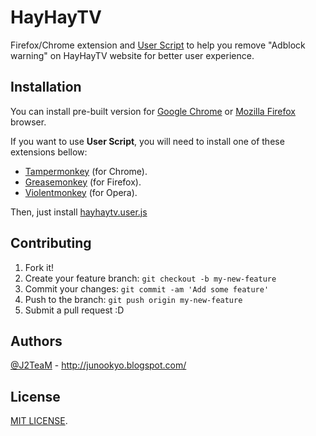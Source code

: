 # HayHayTV

Firefox/Chrome extension and [User Script](http://wiki.greasespot.net/User_script) to help you remove "Adblock warning" on HayHayTV website for better user experience.

## Installation

You can install pre-built version for [Google Chrome](https://goo.gl/GNslbJ) or [Mozilla Firefox](#) browser.

If you want to use **User Script**, you will need to install one of these extensions bellow:

- [Tampermonkey](https://openuserjs.org/about/Tampermonkey-for-Chrome) (for Chrome).
- [Greasemonkey](https://openuserjs.org/about/Greasemonkey-for-Firefox) (for Firefox).
- [Violentmonkey](https://openuserjs.org/about/Violentmonkey-for-Opera) (for Opera).

Then, just install [hayhaytv.user.js](https://github.com/J2TeaM/hayhaytv/blob/master/hayhaytv.user.js)

## Contributing

1. Fork it!
2. Create your feature branch: `git checkout -b my-new-feature`
3. Commit your changes: `git commit -am 'Add some feature'`
4. Push to the branch: `git push origin my-new-feature`
5. Submit a pull request :D

## Authors

[@J2TeaM](https://github.com/J2TeaM) - http://junookyo.blogspot.com/

## License

[MIT LICENSE](https://github.com/J2TeaM/hayhaytv/blob/master/LICENSE).
